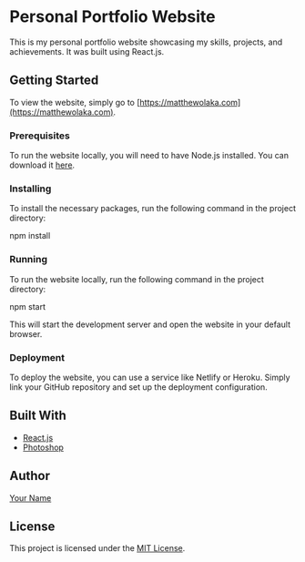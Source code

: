 # Personal Portfolio Website

This is my personal portfolio website showcasing my skills, projects, and achievements. It was built using React.js.

## Getting Started

To view the website, simply go to [https://matthewolaka.com](https://matthewolaka.com).

### Prerequisites

To run the website locally, you will need to have Node.js installed. You can download it [here](https://nodejs.org/en/).

### Installing

To install the necessary packages, run the following command in the project directory:

npm install

### Running

To run the website locally, run the following command in the project directory:

npm start

This will start the development server and open the website in your default browser.

### Deployment

To deploy the website, you can use a service like Netlify or Heroku. Simply link your GitHub repository and set up the deployment configuration.

## Built With

- [React.js](https://reactjs.org/)
- [Photoshop](https://www.adobe.com/products/photoshop.html)

## Author

[Your Name](https://github.com/MatthewOlaka)

## License

This project is licensed under the [MIT License](LICENSE).
